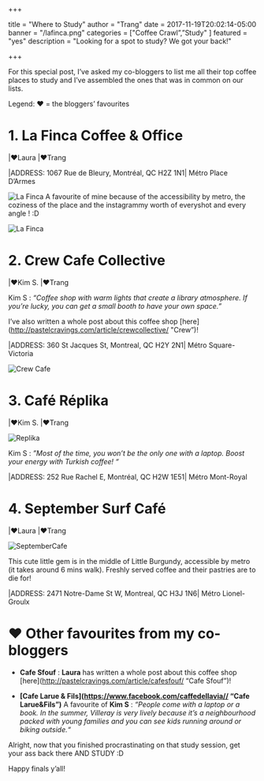 +++

title = "Where to Study"
author = "Trang"
date = 2017-11-19T20:02:14-05:00
banner = "/lafinca.png" 
categories = ["Coffee Crawl”,”Study" ]
featured = "yes"
description = "Looking for a spot to study? We got your back!"

+++

For this special post, I’ve asked my co-bloggers to list me all their top coffee places to study and I’ve assembled the ones that was in common on our lists.

Legend: &hearts; = the bloggers’ favourites 
 

# 1. La Finca Coffee & Office
|&hearts;Laura
|&hearts;Trang  

|ADDRESS: 1067 Rue de Bleury, Montréal, QC H2Z 1N1| Métro Place D’Armes

![La Finca](/lafinca.png)
A favourite of mine because of the accessibility by metro, the coziness of the place and the instagrammy worth of everyshot and every angle ! :D 

![La Finca](/lafinca3.jpg)


# 2. Crew Cafe Collective 
|&hearts;Kim S.
|&hearts;Trang 

Kim S : <i>“Coffee shop with warm lights that create a library atmosphere. If you’re lucky, you can get a small booth to have your own space.”</i>

I’ve  also written a whole post about this coffee shop [here](http://pastelcravings.com/article/crewcollective/ "Crew”)! 


|ADDRESS: 360 St Jacques St, Montreal, QC H2Y 2N1| Métro Square-Victoria 


![Crew Cafe](/crewcafe1.png)

# 3. Café Réplika

|&hearts;Kim S.
|&hearts;Trang 

![Replika](/replika.png)

Kim S :<i> ”Most of the time, you won’t be the only one with a laptop. Boost your energy with Turkish coffee! “ </i>


|ADDRESS: 252 Rue Rachel E, Montréal, QC H2W 1E51| Métro Mont-Royal

# 4. September Surf Café 

|&hearts;Laura
|&hearts;Trang 

![SeptemberCafe](/septembercafe.png)

This cute little gem is in the middle of Little Burgundy, accessible by metro (it takes around 6 mins walk). Freshly served coffee and their pastries are to die for! 


|ADDRESS: 2471 Notre-Dame St W, Montreal, QC H3J 1N6| Métro Lionel-Groulx 

# &#10084; Other favourites from my co-bloggers 

- **Cafe Sfouf** : **Laura** has written a whole post about this coffee shop [here](http://pastelcravings.com/article/cafesfouf/ “Cafe Sfouf”)! 

- **[Cafe Larue & Fils](https://www.facebook.com/caffedellavia// “Cafe Larue&Fils”)**
 A favourite of **Kim S** : *“People come with a laptop or a book. In the summer, Villeray is very lively because it’s a neighbourhood packed with young families and you can see kids running around or biking outside.“*


Alright, now that you finished procrastinating on that study session, get your ass back there AND STUDY :D 

Happy finals y’all!

